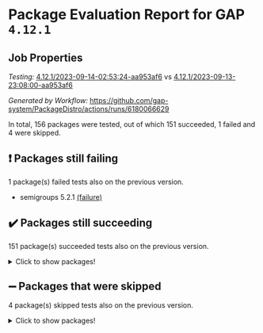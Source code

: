 # Package Evaluation Report for GAP `4.12.1`

## Job Properties

*Testing:* [4.12.1/2023-09-14-02:53:24-aa953af6](https://github.com/gap-system/PackageDistro/blob/data/reports/4.12.1/2023-09-14-02:53:24-aa953af6) vs [4.12.1/2023-09-13-23:08:00-aa953af6](https://github.com/gap-system/PackageDistro/blob/data/reports/4.12.1/2023-09-13-23:08:00-aa953af6)

*Generated by Workflow:* https://github.com/gap-system/PackageDistro/actions/runs/6180066629

In total, 156 packages were tested, out of which 151 succeeded, 1 failed and 4 were skipped.

## :exclamation: Packages still failing

1 package(s) failed tests also on the previous version.
- semigroups 5.2.1 [(failure)](https://github.com/gap-system/PackageDistro/actions/runs/6180066629/job/16776384620)

## :heavy_check_mark: Packages still succeeding

151 package(s) succeeded tests also on the previous version.
<details><summary>Click to show packages!</summary>

- 4ti2interface 2023.02-04 [(success)](https://github.com/gap-system/PackageDistro/actions/runs/6180066629/job/16776371697)
- ace 5.6.2 [(success)](https://github.com/gap-system/PackageDistro/actions/runs/6180066629/job/16776371779)
- aclib 1.3.2 [(success)](https://github.com/gap-system/PackageDistro/actions/runs/6180066629/job/16776371889)
- agt 0.3.1 [(success)](https://github.com/gap-system/PackageDistro/actions/runs/6180066629/job/16776372007)
- alnuth 3.2.1 [(success)](https://github.com/gap-system/PackageDistro/actions/runs/6180066629/job/16776372129)
- anupq 3.3.0 [(success)](https://github.com/gap-system/PackageDistro/actions/runs/6180066629/job/16776372267)
- atlasrep 2.1.7 [(success)](https://github.com/gap-system/PackageDistro/actions/runs/6180066629/job/16776372358)
- autodoc 2023.06.19 [(success)](https://github.com/gap-system/PackageDistro/actions/runs/6180066629/job/16776372447)
- automata 1.15 [(success)](https://github.com/gap-system/PackageDistro/actions/runs/6180066629/job/16776372552)
- automgrp 1.3.2 [(success)](https://github.com/gap-system/PackageDistro/actions/runs/6180066629/job/16776372660)
- autpgrp 1.11 [(success)](https://github.com/gap-system/PackageDistro/actions/runs/6180066629/job/16776372766)
- cap 2023.09-02 [(success)](https://github.com/gap-system/PackageDistro/actions/runs/6180066629/job/16776372881)
- caratinterface 2.3.5 [(success)](https://github.com/gap-system/PackageDistro/actions/runs/6180066629/job/16776373011)
- cddinterface 2022.11.01 [(success)](https://github.com/gap-system/PackageDistro/actions/runs/6180066629/job/16776373144)
- circle 1.6.6 [(success)](https://github.com/gap-system/PackageDistro/actions/runs/6180066629/job/16776373273)
- classicpres 1.22 [(success)](https://github.com/gap-system/PackageDistro/actions/runs/6180066629/job/16776373391)
- cohomolo 1.6.11 [(success)](https://github.com/gap-system/PackageDistro/actions/runs/6180066629/job/16776373494)
- congruence 1.2.5 [(success)](https://github.com/gap-system/PackageDistro/actions/runs/6180066629/job/16776373605)
- corelg 1.56 [(success)](https://github.com/gap-system/PackageDistro/actions/runs/6180066629/job/16776373702)
- crime 1.6 [(success)](https://github.com/gap-system/PackageDistro/actions/runs/6180066629/job/16776373810)
- crisp 1.4.6 [(success)](https://github.com/gap-system/PackageDistro/actions/runs/6180066629/job/16776373958)
- crypting 0.10.4 [(success)](https://github.com/gap-system/PackageDistro/actions/runs/6180066629/job/16776374067)
- cryst 4.1.26 [(success)](https://github.com/gap-system/PackageDistro/actions/runs/6180066629/job/16776374154)
- crystcat 1.1.10 [(success)](https://github.com/gap-system/PackageDistro/actions/runs/6180066629/job/16776374262)
- ctbllib 1.3.6 [(success)](https://github.com/gap-system/PackageDistro/actions/runs/6180066629/job/16776374366)
- cubefree 1.19 [(success)](https://github.com/gap-system/PackageDistro/actions/runs/6180066629/job/16776374445)
- curlinterface 2.3.2 [(success)](https://github.com/gap-system/PackageDistro/actions/runs/6180066629/job/16776374548)
- cvec 2.8.1 [(success)](https://github.com/gap-system/PackageDistro/actions/runs/6180066629/job/16776374666)
- datastructures 0.3.0 [(success)](https://github.com/gap-system/PackageDistro/actions/runs/6180066629/job/16776374774)
- deepthought 1.0.6 [(success)](https://github.com/gap-system/PackageDistro/actions/runs/6180066629/job/16776374903)
- design 1.8 [(success)](https://github.com/gap-system/PackageDistro/actions/runs/6180066629/job/16776374998)
- difsets 2.3.1 [(success)](https://github.com/gap-system/PackageDistro/actions/runs/6180066629/job/16776375096)
- digraphs 1.6.3 [(success)](https://github.com/gap-system/PackageDistro/actions/runs/6180066629/job/16776375212)
- edim 1.3.7 [(success)](https://github.com/gap-system/PackageDistro/actions/runs/6180066629/job/16776375309)
- example 4.3.4 [(success)](https://github.com/gap-system/PackageDistro/actions/runs/6180066629/job/16776375424)
- examplesforhomalg 2023.08-02 [(success)](https://github.com/gap-system/PackageDistro/actions/runs/6180066629/job/16776375512)
- factint 1.6.3 [(success)](https://github.com/gap-system/PackageDistro/actions/runs/6180066629/job/16776375615)
- ferret 1.0.9 [(success)](https://github.com/gap-system/PackageDistro/actions/runs/6180066629/job/16776375741)
- fga 1.5.0 [(success)](https://github.com/gap-system/PackageDistro/actions/runs/6180066629/job/16776375861)
- fining 1.5.6 [(success)](https://github.com/gap-system/PackageDistro/actions/runs/6180066629/job/16776375956)
- float 1.0.3 [(success)](https://github.com/gap-system/PackageDistro/actions/runs/6180066629/job/16776376075)
- format 1.4.3 [(success)](https://github.com/gap-system/PackageDistro/actions/runs/6180066629/job/16776376175)
- forms 1.2.9 [(success)](https://github.com/gap-system/PackageDistro/actions/runs/6180066629/job/16776376311)
- fplsa 1.2.6 [(success)](https://github.com/gap-system/PackageDistro/actions/runs/6180066629/job/16776376428)
- fr 2.4.12 [(success)](https://github.com/gap-system/PackageDistro/actions/runs/6180066629/job/16776376564)
- francy 2.0.3 [(success)](https://github.com/gap-system/PackageDistro/actions/runs/6180066629/job/16776376681)
- fwtree 1.3 [(success)](https://github.com/gap-system/PackageDistro/actions/runs/6180066629/job/16776376795)
- gapdoc 1.6.6 [(success)](https://github.com/gap-system/PackageDistro/actions/runs/6180066629/job/16776376917)
- gauss 2023.02-04 [(success)](https://github.com/gap-system/PackageDistro/actions/runs/6180066629/job/16776377021)
- gaussforhomalg 2023.08-01 [(success)](https://github.com/gap-system/PackageDistro/actions/runs/6180066629/job/16776377115)
- gbnp 1.0.5 [(success)](https://github.com/gap-system/PackageDistro/actions/runs/6180066629/job/16776377221)
- generalizedmorphismsforcap 2023.08-02 [(success)](https://github.com/gap-system/PackageDistro/actions/runs/6180066629/job/16776377334)
- genss 1.6.8 [(success)](https://github.com/gap-system/PackageDistro/actions/runs/6180066629/job/16776377432)
- gradedmodules 2023.08-01 [(success)](https://github.com/gap-system/PackageDistro/actions/runs/6180066629/job/16776377512)
- gradedringforhomalg 2023.08-01 [(success)](https://github.com/gap-system/PackageDistro/actions/runs/6180066629/job/16776377622)
- grape 4.9.0 [(success)](https://github.com/gap-system/PackageDistro/actions/runs/6180066629/job/16776377707)
- groupoids 1.73 [(success)](https://github.com/gap-system/PackageDistro/actions/runs/6180066629/job/16776377785)
- grpconst 2.6.4 [(success)](https://github.com/gap-system/PackageDistro/actions/runs/6180066629/job/16776377898)
- guarana 0.96.3 [(success)](https://github.com/gap-system/PackageDistro/actions/runs/6180066629/job/16776378001)
- guava 3.18 [(success)](https://github.com/gap-system/PackageDistro/actions/runs/6180066629/job/16776378065)
- hap 1.58 [(success)](https://github.com/gap-system/PackageDistro/actions/runs/6180066629/job/16776378157)
- hapcryst 0.1.15 [(success)](https://github.com/gap-system/PackageDistro/actions/runs/6180066629/job/16776378248)
- hecke 1.5.3 [(success)](https://github.com/gap-system/PackageDistro/actions/runs/6180066629/job/16776378341)
- help 3.5 [(success)](https://github.com/gap-system/PackageDistro/actions/runs/6180066629/job/16776378477)
- homalg 2023.08-02 [(success)](https://github.com/gap-system/PackageDistro/actions/runs/6180066629/job/16776378578)
- homalgtocas 2023.08-01 [(success)](https://github.com/gap-system/PackageDistro/actions/runs/6180066629/job/16776378694)
- idrel 2.45 [(success)](https://github.com/gap-system/PackageDistro/actions/runs/6180066629/job/16776378795)
- images 1.3.1 [(success)](https://github.com/gap-system/PackageDistro/actions/runs/6180066629/job/16776378894)
- intpic 0.3.0 [(success)](https://github.com/gap-system/PackageDistro/actions/runs/6180066629/job/16776379023)
- io 4.8.1 [(success)](https://github.com/gap-system/PackageDistro/actions/runs/6180066629/job/16776379136)
- io_forhomalg 2023.02-04 [(success)](https://github.com/gap-system/PackageDistro/actions/runs/6180066629/job/16776379238)
- irredsol 1.4.4 [(success)](https://github.com/gap-system/PackageDistro/actions/runs/6180066629/job/16776379352)
- json 2.1.1 [(success)](https://github.com/gap-system/PackageDistro/actions/runs/6180066629/job/16776379447)
- jupyterkernel 1.5.0 [(success)](https://github.com/gap-system/PackageDistro/actions/runs/6180066629/job/16776379533)
- jupyterviz 1.5.6 [(success)](https://github.com/gap-system/PackageDistro/actions/runs/6180066629/job/16776379641)
- kan 1.36 [(success)](https://github.com/gap-system/PackageDistro/actions/runs/6180066629/job/16776379753)
- kbmag 1.5.11 [(success)](https://github.com/gap-system/PackageDistro/actions/runs/6180066629/job/16776379866)
- laguna 3.9.6 [(success)](https://github.com/gap-system/PackageDistro/actions/runs/6180066629/job/16776379974)
- liealgdb 2.2.1 [(success)](https://github.com/gap-system/PackageDistro/actions/runs/6180066629/job/16776380062)
- liepring 2.8 [(success)](https://github.com/gap-system/PackageDistro/actions/runs/6180066629/job/16776380166)
- liering 2.4.2 [(success)](https://github.com/gap-system/PackageDistro/actions/runs/6180066629/job/16776380260)
- linearalgebraforcap 2023.08-08 [(success)](https://github.com/gap-system/PackageDistro/actions/runs/6180066629/job/16776380347)
- localizeringforhomalg 2023.08-02 [(success)](https://github.com/gap-system/PackageDistro/actions/runs/6180066629/job/16776380461)
- loops 3.4.3 [(success)](https://github.com/gap-system/PackageDistro/actions/runs/6180066629/job/16776380579)
- lpres 1.0.3 [(success)](https://github.com/gap-system/PackageDistro/actions/runs/6180066629/job/16776380686)
- majoranaalgebras 1.5.1 [(success)](https://github.com/gap-system/PackageDistro/actions/runs/6180066629/job/16776380802)
- mapclass 1.4.6 [(success)](https://github.com/gap-system/PackageDistro/actions/runs/6180066629/job/16776380908)
- matgrp 0.70 [(success)](https://github.com/gap-system/PackageDistro/actions/runs/6180066629/job/16776381010)
- matricesforhomalg 2023.08-02 [(success)](https://github.com/gap-system/PackageDistro/actions/runs/6180066629/job/16776381113)
- modisom 2.5.4 [(success)](https://github.com/gap-system/PackageDistro/actions/runs/6180066629/job/16776381244)
- modulepresentationsforcap 2023.09-01 [(success)](https://github.com/gap-system/PackageDistro/actions/runs/6180066629/job/16776381338)
- modules 2023.08-02 [(success)](https://github.com/gap-system/PackageDistro/actions/runs/6180066629/job/16776381426)
- monoidalcategories 2023.08-11 [(success)](https://github.com/gap-system/PackageDistro/actions/runs/6180066629/job/16776381522)
- nconvex 2022.09-01 [(success)](https://github.com/gap-system/PackageDistro/actions/runs/6180066629/job/16776381627)
- nilmat 1.4.2 [(success)](https://github.com/gap-system/PackageDistro/actions/runs/6180066629/job/16776381730)
- nock 1.5 [(success)](https://github.com/gap-system/PackageDistro/actions/runs/6180066629/job/16776381814)
- normalizinterface 1.3.6 [(success)](https://github.com/gap-system/PackageDistro/actions/runs/6180066629/job/16776381908)
- nq 2.5.10 [(success)](https://github.com/gap-system/PackageDistro/actions/runs/6180066629/job/16776382035)
- numericalsgps 1.3.1 [(success)](https://github.com/gap-system/PackageDistro/actions/runs/6180066629/job/16776382124)
- openmath 11.5.3 [(success)](https://github.com/gap-system/PackageDistro/actions/runs/6180066629/job/16776382235)
- orb 4.9.0 [(success)](https://github.com/gap-system/PackageDistro/actions/runs/6180066629/job/16776382341)
- packagemanager 1.4.1 [(success)](https://github.com/gap-system/PackageDistro/actions/runs/6180066629/job/16776382428)
- patternclass 2.4.3 [(success)](https://github.com/gap-system/PackageDistro/actions/runs/6180066629/job/16776382564)
- permut 2.0.4 [(success)](https://github.com/gap-system/PackageDistro/actions/runs/6180066629/job/16776382680)
- polenta 1.3.10 [(success)](https://github.com/gap-system/PackageDistro/actions/runs/6180066629/job/16776382798)
- polymaking 0.8.6 [(success)](https://github.com/gap-system/PackageDistro/actions/runs/6180066629/job/16776382904)
- primgrp 3.4.4 [(success)](https://github.com/gap-system/PackageDistro/actions/runs/6180066629/job/16776383012)
- profiling 2.5.4 [(success)](https://github.com/gap-system/PackageDistro/actions/runs/6180066629/job/16776383148)
- qpa 1.34 [(success)](https://github.com/gap-system/PackageDistro/actions/runs/6180066629/job/16776383245)
- quagroup 1.8.3 [(success)](https://github.com/gap-system/PackageDistro/actions/runs/6180066629/job/16776383352)
- radiroot 2.9 [(success)](https://github.com/gap-system/PackageDistro/actions/runs/6180066629/job/16776383456)
- rcwa 4.7.1 [(success)](https://github.com/gap-system/PackageDistro/actions/runs/6180066629/job/16776383563)
- rds 1.8 [(success)](https://github.com/gap-system/PackageDistro/actions/runs/6180066629/job/16776383682)
- recog 1.4.2 [(success)](https://github.com/gap-system/PackageDistro/actions/runs/6180066629/job/16776383800)
- repndecomp 1.3.0 [(success)](https://github.com/gap-system/PackageDistro/actions/runs/6180066629/job/16776383893)
- repsn 3.1.1 [(success)](https://github.com/gap-system/PackageDistro/actions/runs/6180066629/job/16776384003)
- resclasses 4.7.3 [(success)](https://github.com/gap-system/PackageDistro/actions/runs/6180066629/job/16776384114)
- ringsforhomalg 2023.08-02 [(success)](https://github.com/gap-system/PackageDistro/actions/runs/6180066629/job/16776384234)
- sco 2023.08-01 [(success)](https://github.com/gap-system/PackageDistro/actions/runs/6180066629/job/16776384370)
- scscp 2.4.1 [(success)](https://github.com/gap-system/PackageDistro/actions/runs/6180066629/job/16776384501)
- sglppow 2.3 [(success)](https://github.com/gap-system/PackageDistro/actions/runs/6180066629/job/16776384745)
- sgpviz 0.999.5 [(success)](https://github.com/gap-system/PackageDistro/actions/runs/6180066629/job/16776384878)
- simpcomp 2.1.14 [(success)](https://github.com/gap-system/PackageDistro/actions/runs/6180066629/job/16776385022)
- singular 2023.02.09 [(success)](https://github.com/gap-system/PackageDistro/actions/runs/6180066629/job/16776385126)
- sl2reps 1.1 [(success)](https://github.com/gap-system/PackageDistro/actions/runs/6180066629/job/16776385237)
- sla 1.5.3 [(success)](https://github.com/gap-system/PackageDistro/actions/runs/6180066629/job/16776385355)
- smallgrp 1.5.3 [(success)](https://github.com/gap-system/PackageDistro/actions/runs/6180066629/job/16776385434)
- smallsemi 0.6.13 [(success)](https://github.com/gap-system/PackageDistro/actions/runs/6180066629/job/16776385517)
- sonata 2.9.6 [(success)](https://github.com/gap-system/PackageDistro/actions/runs/6180066629/job/16776385653)
- sophus 1.27 [(success)](https://github.com/gap-system/PackageDistro/actions/runs/6180066629/job/16776385760)
- sotgrps 1.2 [(success)](https://github.com/gap-system/PackageDistro/actions/runs/6180066629/job/16776385876)
- spinsym 1.5.2 [(success)](https://github.com/gap-system/PackageDistro/actions/runs/6180066629/job/16776385966)
- standardff 1.0 [(success)](https://github.com/gap-system/PackageDistro/actions/runs/6180066629/job/16776386061)
- symbcompcc 1.3.2 [(success)](https://github.com/gap-system/PackageDistro/actions/runs/6180066629/job/16776386153)
- thelma 1.3 [(success)](https://github.com/gap-system/PackageDistro/actions/runs/6180066629/job/16776386245)
- tomlib 1.2.9 [(success)](https://github.com/gap-system/PackageDistro/actions/runs/6180066629/job/16776386328)
- toolsforhomalg 2023.07-01 [(success)](https://github.com/gap-system/PackageDistro/actions/runs/6180066629/job/16776386412)
- toric 1.9.5 [(success)](https://github.com/gap-system/PackageDistro/actions/runs/6180066629/job/16776386540)
- toricvarieties 2022.07.13 [(success)](https://github.com/gap-system/PackageDistro/actions/runs/6180066629/job/16776386653)
- transgrp 3.6.4 [(success)](https://github.com/gap-system/PackageDistro/actions/runs/6180066629/job/16776386768)
- ugaly 4.1.3 [(success)](https://github.com/gap-system/PackageDistro/actions/runs/6180066629/job/16776386872)
- unipot 1.5 [(success)](https://github.com/gap-system/PackageDistro/actions/runs/6180066629/job/16776386956)
- unitlib 4.2.0 [(success)](https://github.com/gap-system/PackageDistro/actions/runs/6180066629/job/16776387049)
- utils 0.84 [(success)](https://github.com/gap-system/PackageDistro/actions/runs/6180066629/job/16776387176)
- uuid 0.7 [(success)](https://github.com/gap-system/PackageDistro/actions/runs/6180066629/job/16776387303)
- walrus 0.9991 [(success)](https://github.com/gap-system/PackageDistro/actions/runs/6180066629/job/16776387391)
- wedderga 4.10.4 [(success)](https://github.com/gap-system/PackageDistro/actions/runs/6180066629/job/16776387502)
- xmod 2.91 [(success)](https://github.com/gap-system/PackageDistro/actions/runs/6180066629/job/16776387613)
- xmodalg 1.23 [(success)](https://github.com/gap-system/PackageDistro/actions/runs/6180066629/job/16776387746)
- yangbaxter 0.10.3 [(success)](https://github.com/gap-system/PackageDistro/actions/runs/6180066629/job/16776387858)
- zeromqinterface 0.14 [(success)](https://github.com/gap-system/PackageDistro/actions/runs/6180066629/job/16776387977)
</details>

## :heavy_minus_sign: Packages that were skipped

4 package(s) skipped tests also on the previous version.
<details><summary>Click to show packages!</summary>

- browse 1.8.21 [(skipped)](https://github.com/gap-system/PackageDistro/actions/runs/6180066629/job/16775939436)
- itc 1.5.1 [(skipped)](https://github.com/gap-system/PackageDistro/actions/runs/6180066629/job/16775939436)
- polycyclic 2.16 [(skipped)](https://github.com/gap-system/PackageDistro/actions/runs/6180066629/job/16775939436)
- xgap 4.31 [(skipped)](https://github.com/gap-system/PackageDistro/actions/runs/6180066629/job/16775939436)
</details>

